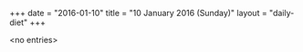 +++
date = "2016-01-10"
title = "10 January 2016 (Sunday)"
layout = "daily-diet"
+++


\<no entries\>

